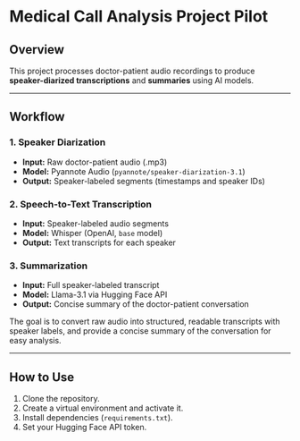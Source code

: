 # Medical Call Analysis Project Pilot

## Overview
This project processes doctor-patient audio recordings to produce **speaker-diarized transcriptions** and **summaries** using AI models.

---

## Workflow

### 1. Speaker Diarization
- **Input:** Raw doctor-patient audio (.mp3)  
- **Model:** Pyannote Audio (`pyannote/speaker-diarization-3.1`)  
- **Output:** Speaker-labeled segments (timestamps and speaker IDs)

### 2. Speech-to-Text Transcription
- **Input:** Speaker-labeled audio segments  
- **Model:** Whisper (OpenAI, `base` model)  
- **Output:** Text transcripts for each speaker

### 3. Summarization
- **Input:** Full speaker-labeled transcript  
- **Model:** Llama-3.1 via Hugging Face API  
- **Output:** Concise summary of the doctor-patient conversation

The goal is to convert raw audio into structured, readable transcripts with speaker labels, and provide a concise summary of the conversation for easy analysis.

---

## How to Use

1. Clone the repository.  
2. Create a virtual environment and activate it.  
3. Install dependencies (`requirements.txt`).  
4. Set your Hugging Face API token.  
